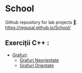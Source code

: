 # School

Github repository for lab projects 📄.
<br>
https://regusal.github.io/School/

## Exerciții C++ :
 
   - [Grafuri](https://github.com/RegusAl/School/tree/main/Grafuri):
      * [Grafuri Neorientate](https://github.com/RegusAl/School/tree/main/Grafuri/Grafuri%20neorientate)
      * [Grafuri Orientate](https://github.com/RegusAl/School/tree/main/Grafuri/Grafuri%20orientate)
    


